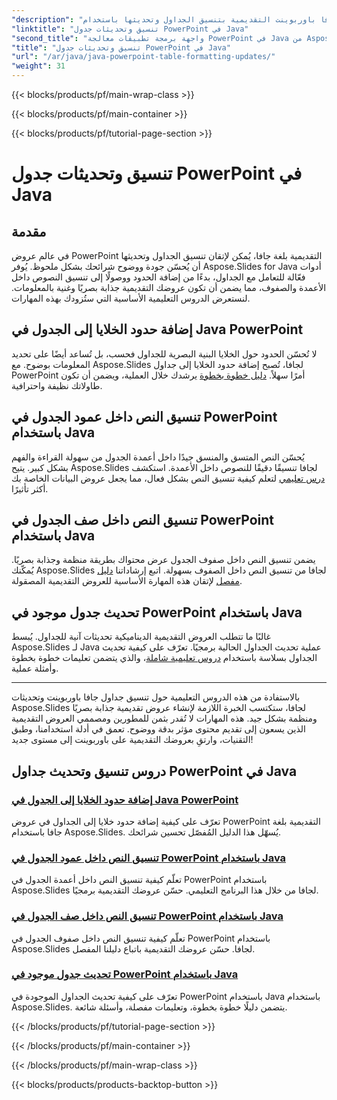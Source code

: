 ```yaml
---
"description": "حسّن عروض جافا باوربوينت التقديمية بتنسيق الجداول وتحديثها باستخدام Aspose.Slides. تعلّم كيفية إضافة حدود، وتنسيق النصوص في الأعمدة والصفوف، وتحديث الجداول."
"linktitle": "تنسيق وتحديثات جدول PowerPoint في Java"
"second_title": "واجهة برمجة تطبيقات معالجة PowerPoint في Java من Aspose.Slides"
"title": "تنسيق وتحديثات جدول PowerPoint في Java"
"url": "/ar/java/java-powerpoint-table-formatting-updates/"
"weight": 31
---
```


{{< blocks/products/pf/main-wrap-class >}}

{{< blocks/products/pf/main-container >}}

{{< blocks/products/pf/tutorial-page-section >}}

# تنسيق وتحديثات جدول PowerPoint في Java


## مقدمة

في عالم عروض PowerPoint التقديمية بلغة جافا، يُمكن لإتقان تنسيق الجداول وتحديثها أن يُحسّن جودة ووضوح شرائحك بشكل ملحوظ. يُوفر Aspose.Slides for Java أدوات فعّالة للتعامل مع الجداول، بدءًا من إضافة الحدود ووصولًا إلى تنسيق النصوص داخل الأعمدة والصفوف، مما يضمن أن تكون عروضك التقديمية جذابة بصريًا وغنية بالمعلومات. لنستعرض الدروس التعليمية الأساسية التي ستُزودك بهذه المهارات.

## إضافة حدود الخلايا إلى الجدول في Java PowerPoint
لا تُحسّن الحدود حول الخلايا البنية البصرية للجداول فحسب، بل تُساعد أيضًا على تحديد المعلومات بوضوح. مع Aspose.Slides لجافا، تُصبح إضافة حدود الخلايا إلى جداول PowerPoint أمرًا سهلاً. [دليل خطوة بخطوة](./add-cell-borders-table-java-powerpoint/) يرشدك خلال العملية، ويضمن أن تكون طاولاتك نظيفة واحترافية.

## تنسيق النص داخل عمود الجدول في PowerPoint باستخدام Java
يُحسّن النص المتسق والمنسق جيدًا داخل أعمدة الجدول من سهولة القراءة والفهم بشكل كبير. يتيح Aspose.Slides لجافا تنسيقًا دقيقًا للنصوص داخل الأعمدة. استكشف [درس تعليمي](./format-text-inside-table-column-powerpoint-java/) لتعلم كيفية تنسيق النص بشكل فعال، مما يجعل عروض البيانات الخاصة بك أكثر تأثيرًا.

## تنسيق النص داخل صف الجدول في PowerPoint باستخدام Java
يضمن تنسيق النص داخل صفوف الجدول عرض محتواك بطريقة منظمة وجذابة بصريًا. يُمكّنك Aspose.Slides لجافا من تنسيق النص داخل الصفوف بسهولة. اتبع إرشاداتنا [دليل مفصل](./format-text-inside-table-row-powerpoint-java/) لإتقان هذه المهارة الأساسية للعروض التقديمية المصقولة.

## تحديث جدول موجود في PowerPoint باستخدام Java
غالبًا ما تتطلب العروض التقديمية الديناميكية تحديثات آنية للجداول. يُبسط Aspose.Slides لـ Java عملية تحديث الجداول الحالية برمجيًا. تعرّف على كيفية تحديث الجداول بسلاسة باستخدام [دروس تعليمية شاملة](./update-existing-table-powerpoint-java/)، والذي يتضمن تعليمات خطوة بخطوة وأمثلة عملية.

---

بالاستفادة من هذه الدروس التعليمية حول تنسيق جداول جافا باوربوينت وتحديثات Aspose.Slides لجافا، ستكتسب الخبرة اللازمة لإنشاء عروض تقديمية جذابة بصريًا ومنظمة بشكل جيد. هذه المهارات لا تُقدر بثمن للمطورين ومصممي العروض التقديمية الذين يسعون إلى تقديم محتوى مؤثر بدقة ووضوح. تعمق في أدلة استخدامنا، وطبق التقنيات، وارتقِ بعروضك التقديمية على باوربوينت إلى مستوى جديد!
## دروس تنسيق وتحديث جداول PowerPoint في Java
### [إضافة حدود الخلايا إلى الجدول في Java PowerPoint](./add-cell-borders-table-java-powerpoint/)
تعرّف على كيفية إضافة حدود خلايا إلى الجداول في عروض PowerPoint التقديمية بلغة جافا باستخدام Aspose.Slides. يُسهّل هذا الدليل المُفصّل تحسين شرائحك.
### [تنسيق النص داخل عمود الجدول في PowerPoint باستخدام Java](./format-text-inside-table-column-powerpoint-java/)
تعلّم كيفية تنسيق النص داخل أعمدة الجدول في PowerPoint باستخدام Aspose.Slides لجافا من خلال هذا البرنامج التعليمي. حسّن عروضك التقديمية برمجيًا.
### [تنسيق النص داخل صف الجدول في PowerPoint باستخدام Java](./format-text-inside-table-row-powerpoint-java/)
تعلّم كيفية تنسيق النص داخل صفوف الجدول في PowerPoint باستخدام Aspose.Slides لجافا. حسّن عروضك التقديمية باتباع دليلنا المفصل.
### [تحديث جدول موجود في PowerPoint باستخدام Java](./update-existing-table-powerpoint-java/)
تعرّف على كيفية تحديث الجداول الموجودة في PowerPoint باستخدام Java باستخدام Aspose.Slides. يتضمن دليلًا خطوة بخطوة، وتعليمات مفصلة، وأسئلة شائعة.

{{< /blocks/products/pf/tutorial-page-section >}}

{{< /blocks/products/pf/main-container >}}

{{< /blocks/products/pf/main-wrap-class >}}

{{< blocks/products/products-backtop-button >}}